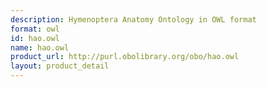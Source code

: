```yaml
---
description: Hymenoptera Anatomy Ontology in OWL format
format: owl
id: hao.owl
name: hao.owl
product_url: http://purl.obolibrary.org/obo/hao.owl
layout: product_detail
---
```

